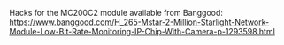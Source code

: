 Hacks for the MC200C2 module available from Banggood: 
https://www.banggood.com/H_265-Mstar-2-Million-Starlight-Network-Module-Low-Bit-Rate-Monitoring-IP-Chip-With-Camera-p-1293598.html
